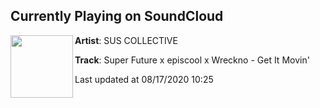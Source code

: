 ## Currently Playing on SoundCloud

[<img align="left" width="100" src="https://i1.sndcdn.com/artworks-oRK05YKEvqy3qODE-VPBy4Q-t50x50.jpg">](https://soundcloud.com/innersus/episcool-x-super-future-x-wreckno-get-it-movin)

**Artist**: SUS COLLECTIVE 

**Track**: Super Future x episcool x Wreckno - Get It Movin'

Last updated at 08/17/2020 10:25
